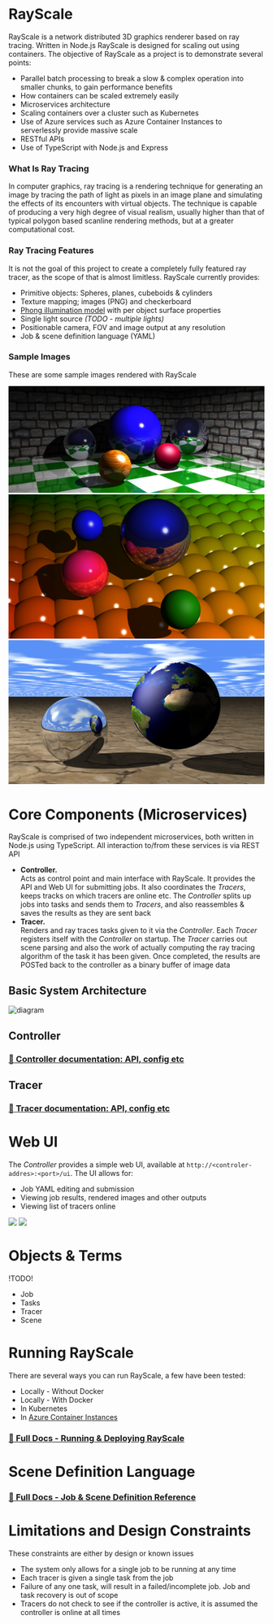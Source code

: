 # RayScale
RayScale is a network distributed 3D graphics renderer based on ray tracing. Written in Node.js RayScale is designed for scaling out using containers. The objective of RayScale as a project is to demonstrate several points:

 - Parallel batch processing to break a slow & complex operation into smaller chunks, to gain performance benefits
 - How containers can be scaled extremely easily 
 - Microservices architecture
 - Scaling containers over a cluster such as Kubernetes
 - Use of Azure services such as Azure Container Instances to serverlessly provide massive scale
 - RESTful APIs
 - Use of TypeScript with Node.js and Express

### What Is Ray Tracing
In computer graphics, ray tracing is a rendering technique for generating an image by tracing the path of light as pixels in an image plane and simulating the effects of its encounters with virtual objects. The technique is capable of producing a very high degree of visual realism, usually higher than that of typical polygon based scanline rendering methods, but at a greater computational cost.

### Ray Tracing Features
It is not the goal of this project to create a completely fully featured ray tracer, as the scope of that is almost limitless. 
RayScale currently provides:
- Primitive objects: Spheres, planes, cubeboids & cylinders
- Texture mapping; images (PNG) and checkerboard
- [Phong illumination model](https://en.wikipedia.org/wiki/Phong_reflection_model) with per object surface properties
- Single light source *(TODO - multiple lights)*
- Positionable camera, FOV and image output at any resolution
- Job & scene definition language (YAML) 

### Sample Images
These are some sample images rendered with RayScale

<a href="https://raw.githubusercontent.com/benc-uk/rayscale/master/examples/renders/hires.png"><img src="examples/renders/hires.png"></a>
<a href="https://raw.githubusercontent.com/benc-uk/rayscale/master/examples/renders/best.png"><img src="examples/renders/best.png"></a>
<a href="https://raw.githubusercontent.com/benc-uk/rayscale/master/examples/renders/earth.png"><img src="examples/renders/earth.png"></a>


# Core Components (Microservices)

RayScale is comprised of two independent microservices, both written in Node.js using TypeScript. All interaction to/from these services is via REST API

- **Controller.**  
Acts as control point and main interface with RayScale. It provides the API and Web UI for submitting jobs. It also coordinates the *Tracers*, keeps tracks on which tracers are online etc. The *Controller* splits up jobs into tasks and sends them to *Tracers*, and also reassembles & saves the results as they are sent back
- **Tracer.**  
Renders and ray traces tasks given to it via the *Controller*. Each *Tracer* registers itself with the *Controller* on startup. The *Tracer* carries out scene parsing and also the work of actually computing the ray tracing algorithm of the task it has been given. Once completed, the results are POSTed back to the controller as a binary buffer of image data

## Basic System Architecture
![diagram](https://user-images.githubusercontent.com/14982936/40764441-fbed1ee0-64a0-11e8-86e8-b861c13f11b4.png)

## Controller
### [:blue_book: Controller documentation: API, config etc](controller/readme.md)

## Tracer
### [:blue_book: Tracer documentation: API, config etc](tracer/readme.md)

# Web UI
The *Controller* provides a simple web UI, available at `http://<controler-addres>:<port>/ui`. The UI allows for:
- Job YAML editing and submission
- Viewing job results, rendered images and other outputs
- Viewing list of tracers online

<a href="https://user-images.githubusercontent.com/14982936/41202056-91deb0b8-6cbb-11e8-9cfd-0c46bcb55732.png"><img src="https://user-images.githubusercontent.com/14982936/41202056-91deb0b8-6cbb-11e8-9cfd-0c46bcb55732.png" width="300"></a> <a href="https://user-images.githubusercontent.com/14982936/41202057-91f49540-6cbb-11e8-8a89-6ee26b5772a6.png"><img src="https://user-images.githubusercontent.com/14982936/41202057-91f49540-6cbb-11e8-8a89-6ee26b5772a6.png" width="300"></a> 


# Objects & Terms 
!TODO!
- Job
- Tasks
- Tracer
- Scene

# Running RayScale
There are several ways you can run RayScale, a few have been tested:
- Locally - Without Docker
- Locally - With Docker
- In Kubernetes
- In [Azure Container Instances](https://azure.microsoft.com/en-gb/services/container-instances/)

### [:blue_book: Full Docs - Running & Deploying RayScale](docs/deployment.md)

# Scene Definition Language

### [:blue_book: Full Docs - Job & Scene Definition Reference](docs/reference.md)


# Limitations and Design Constraints
These constraints are either by design or known issues
 - The system only allows for a single job to be running at any time
 - Each tracer is given a single task from the job
 - Failure of any one task, will result in a failed/incomplete job. Job and task recovery is out of scope
 - Tracers do not check to see if the controller is active, it is assumed the controller is online at all times

